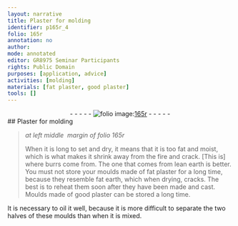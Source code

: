 ```yaml
---
layout: narrative
title: Plaster for molding
identifier: p165r_4
folio: 165r
annotation: no
author:
mode: annotated
editor: GR8975 Seminar Participants
rights: Public Domain
purposes: [application, advice]
activities: [molding]
materials: [fat plaster, good plaster]
tools: []
---
```


 <div class="folio" align="center">- - - - - <a href="http://gallica.bnf.fr/ark:/12148/btv1b9059316c/f336.item" target="_blank"><img src="https://cu-mkp.github.io/GR8975-edition/assets/photo-icon.png" alt="folio image: " style="display:inline-block; margin-bottom:-3px;"/>165r</a> - - - - - </div> 
## Plaster for molding

 
> *at left middle  margin of folio 165r*
> 
> <span class="activity">When it is long to set and dry, it means that it is too fat and moist, which is what makes it shrink away from the fire and crack. [This is] where burrs come from. The one that comes from lean earth is better. You must not store your moulds made of <span class="material">fat plaster</span> for a long time, because they resemble fat earth, which when drying, cracks. The best is to reheat them soon after they have been made and cast. Moulds made of <span class="material">good plaster</span> can be stored a long time.</span>
 
It is necessary to oil it well, because it is more difficult to separate the two halves of these moulds than when it is mixed.
 